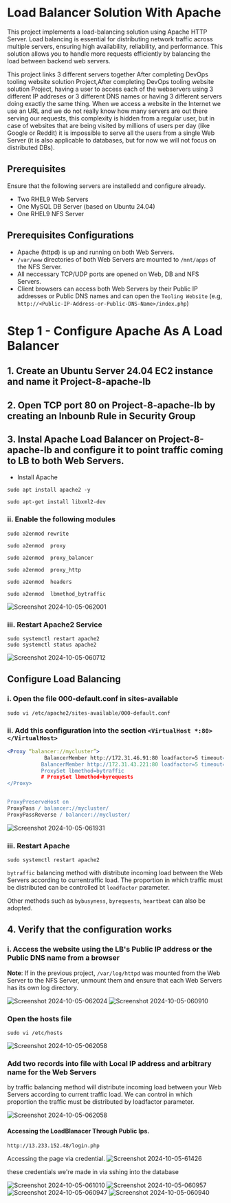 # Load Balancer Solution With Apache

This project implements a load-balancing solution using Apache HTTP Server. Load balancing is essential for distributing network traffic across multiple servers, ensuring high availability, reliability, and performance. This solution allows you to handle more requests efficiently by balancing the load between backend web servers.

This project links 3 different servers together After completing DevOps tooling website solution Project,After completing DevOps tooling website solution Project, having a user to access each of the webservers using 3 different IP addreses or 3 different DNS names or having 3 different servers doing exactly the same thing. When we access a website in the Internet we use an URL and we do not really know how many servers are out there serving our requests, this complexity is hidden from a regular user, but in case of websites that are being visited by millions of users per day (like Google or Reddit) it is impossible to serve all the users from a single Web Server (it is also applicable to databases, but for now we will not focus on distributed DBs).

## Prerequisites

Ensure that the following servers are installedd and configure already.

- Two RHEL9 Web Servers
- One MySQL DB Server (based on Ubuntu 24.04)
- One RHEL9 NFS Server

## Prerequisites Configurations

- Apache (httpd) is up and running on both Web Servers.
- ```/var/www``` directories of both Web Servers are mounted to ```/mnt/apps``` of the NFS Server.
- All neccessary TCP/UDP ports are opened on Web, DB and NFS Servers.
- Client browsers can access both Web Servers by their Public IP addresses or Public DNS names and can open the ```Tooling Website``` (e.g, ```http://<Public-IP-Address-or-Public-DNS-Name>/index.php```)

# Step 1 - Configure Apache As A Load Balancer

## 1. Create an Ubuntu Server 24.04 EC2 instance and name it Project-8-apache-lb

## 2. Open TCP port 80 on Project-8-apache-lb by creating an Inbounb Rule in Security Group

## 3. Instal Apache Load Balancer on Project-8-apache-lb and configure it to point traffic coming to LB to both Web Servers.

- Install Apache

```
sudo apt install apache2 -y
```

```
sudo apt-get install libxml2-dev
```

### ii. Enable the following modules

```
sudo a2enmod rewrite

sudo a2enmod  proxy

sudo a2enmod  proxy_balancer

sudo a2enmod  proxy_http

sudo a2enmod  headers

sudo a2enmod  lbmethod_bytraffic
```
![Screenshot 2024-10-05-062001](https://github.com/user-attachments/assets/e1c3d42d-23c0-41ad-a658-4b61e40abcb3)

### iii. Restart Apache2 Service

```
sudo systemctl restart apache2
sudo systemctl status apache2
```

![Screenshot 2024-10-05-060712](https://github.com/user-attachments/assets/74249ed1-9675-4690-a3b1-92227dd84ee4)

## Configure Load Balancing

### i. Open the file 000-default.conf in sites-available

```
sudo vi /etc/apache2/sites-available/000-default.conf
```
### ii. Add this configuration into the section ```<VirtualHost *:80>  </VirtualHost>```

```apache
<Proxy “balancer://mycluster”>
            BalancerMember http://172.31.46.91:80 loadfactor=5 timeout=1
           BalancerMember http://172.31.43.221:80 loadfactor=5 timeout=1
           ProxySet lbmethod=bytraffic
           # ProxySet lbmethod=byrequests
</Proxy>


ProxyPreserveHost on
ProxyPass / balancer://mycluster/
ProxyPassReverse / balancer://mycluster/
```
![Screenshot 2024-10-05-061931](https://github.com/user-attachments/assets/57cd7185-b426-4dc0-929f-0a80377defef)


### iii. Restart Apache

```
sudo systemctl restart apache2
```


```bytraffic``` balancing method with distribute incoming load between the Web Servers according to currentraffic load. The proportion in which traffic must be distributed can be controlled bt ```loadfactor``` parameter.

Other methods such as ```bybusyness```, ```byrequests```, ```heartbeat``` can also be adopted.


## 4. Verify that the configuration works

### i. Access the website using the LB's Public IP address or the Public DNS name from a browser
__Note__: If in the previous project, ```/var/log/httpd``` was mounted from the Web Server to the NFS Server, unmount them and ensure that each Web Servers has its own log directory.

![Screenshot 2024-10-05-062024](https://github.com/user-attachments/assets/471b23d5-0b6f-4cf9-91ea-a84982522a71)
![Screenshot 2024-10-05-060910](https://github.com/user-attachments/assets/2c41b63e-66f3-43b9-9be8-619ddb062422)

### Open the hosts file

```
sudo vi /etc/hosts
```
![Screenshot 2024-10-05-062058](https://github.com/user-attachments/assets/ce4d445d-cc94-4490-925b-139819f1a7a6)

### Add two records into file with Local IP address and arbitrary name for the Web Servers

by traffic balancing method will distribute incoming load between your Web Servers according to current traffic load. We can control in which proportion the traffic must be distributed by loadfactor parameter.

![Screenshot 2024-10-05-062058](https://github.com/user-attachments/assets/7fc025df-25fc-4218-8e36-94736f6572fb)

#### Accessing the LoadBlanacer Through Public Ips.

```
http://13.233.152.48/login.php
```

Accessing the page via credential.
![Screenshot 2024-10-05-61426](https://github.com/user-attachments/assets/8c40a6f5-7a2e-4645-a79b-e17fbaa88dfd)

these credentials we're made in via sshing into the database

![Screenshot 2024-10-05-061010](https://github.com/user-attachments/assets/0c56133f-c842-495f-81f9-7b2c771bf42c)
![Screenshot 2024-10-05-060957](https://github.com/user-attachments/assets/0bdc707e-5cbf-4df0-b984-ae847e8a213c)
![Screenshot 2024-10-05-060947](https://github.com/user-attachments/assets/266e750c-ebab-4ef4-980d-5f4051fb7548)
![Screenshot 2024-10-05-060940](https://github.com/user-attachments/assets/7c1b98b4-0cb6-4172-a674-c8fe484ced3b)


